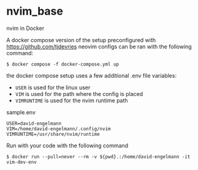 # nvim_base
nvim in Docker

A docker compose version of the setup preconfigured with https://github.com/tjdevries neovim configs can
be ran with the following command:

```shell
$ docker compose -f docker-compose.yml up
```
the docker compose setup uses a few additional .env file variables:
   - `USER` is used for the linux user
   - `VIM` is used for the path where the config is placed
   - `VIMRUNTIME` is used for the nvim runtime path

sample.env
```
USER=david-engelmann
VIM=/home/david-engelmann/.config/nvim
VIMRUNTIME=/usr/share/nvim/runtime
```

Run with your code with the following command
```shell
$ docker run --pull=never --rm -v ${pwd}.:/home/david-engelmann -it vim-dev-env
```